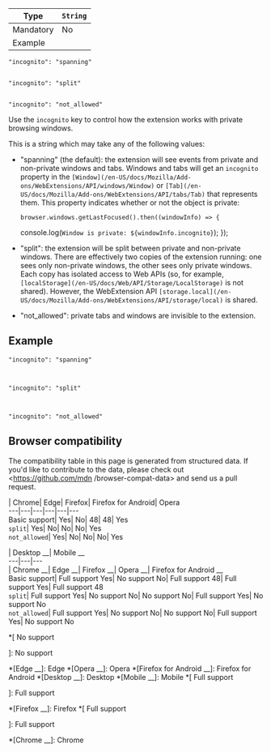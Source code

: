 Type | `String`  
---|---  
Mandatory | No  
Example |

    
    
    "incognito": "spanning"
    
    
    "incognito": "split"
    
    
    "incognito": "not_allowed"  
  
Use the `incognito` key to control how the extension works with private
browsing windows.

This is a string which may take any of the following values:

  * "spanning" (the default): the extension will see events from private and non-private windows and tabs. Windows and tabs will get an `incognito` property in the `[Window](/en-US/docs/Mozilla/Add-ons/WebExtensions/API/windows/Window)` or `[Tab](/en-US/docs/Mozilla/Add-ons/WebExtensions/API/tabs/Tab)` that represents them. This property indicates whether or not the object is private:
    
        browser.windows.getLastFocused().then((windowInfo) => {
      console.log(`Window is private: ${windowInfo.incognito}`);
    });

  * "split": the extension will be split between private and non-private windows. There are effectively two copies of the extension running: one sees only non-private windows, the other sees only private windows. Each copy has isolated access to Web APIs (so, for example, `[localStorage](/en-US/docs/Web/API/Storage/LocalStorage)` is not shared). However, the WebExtension API `[storage.local](/en-US/docs/Mozilla/Add-ons/WebExtensions/API/storage/local)` is shared.
  * "not_allowed": private tabs and windows are invisible to the extension.

## Example

    
    
    "incognito": "spanning"
    
    
    
    "incognito": "split"
    
    
    
    "incognito": "not_allowed"
    

## Browser compatibility

The compatibility table in this page is generated from structured data. If
you'd like to contribute to the data, please check out <https://github.com/mdn
/browser-compat-data> and send us a pull request.

| Chrome| Edge| Firefox| Firefox for Android| Opera  
---|---|---|---|---|---  
Basic support|  Yes|  No| 48| 48|  Yes  
`split`|  Yes|  No|  No|  No|  Yes  
`not_allowed`|  Yes|  No|  No|  No|  Yes  
  
| Desktop __| Mobile __  
---|---|---  
| Chrome __| Edge __| Firefox __| Opera __| Firefox for Android __  
Basic support|  Full support Yes|  No support No|  Full support 48|  Full
support Yes|  Full support 48  
`split`|  Full support Yes|  No support No|  No support No|  Full support Yes|
No support No  
`not_allowed`|  Full support Yes|  No support No|  No support No|  Full
support Yes|  No support No

  *[
No support

]: No support

  *[Edge __]: Edge
  *[Opera __]: Opera
  *[Firefox for Android __]: Firefox for Android
  *[Desktop __]: Desktop
  *[Mobile __]: Mobile
  *[
 Full support

]: Full support

  *[Firefox __]: Firefox
  *[
Full support

]: Full support

  *[Chrome __]: Chrome

